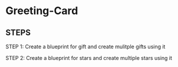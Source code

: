 # Greeting-Card

## STEPS
STEP 1: Create a blueprint for gift and create mulitple gifts using it


STEP 2: Create a blueprint for stars and create multiple stars using it

